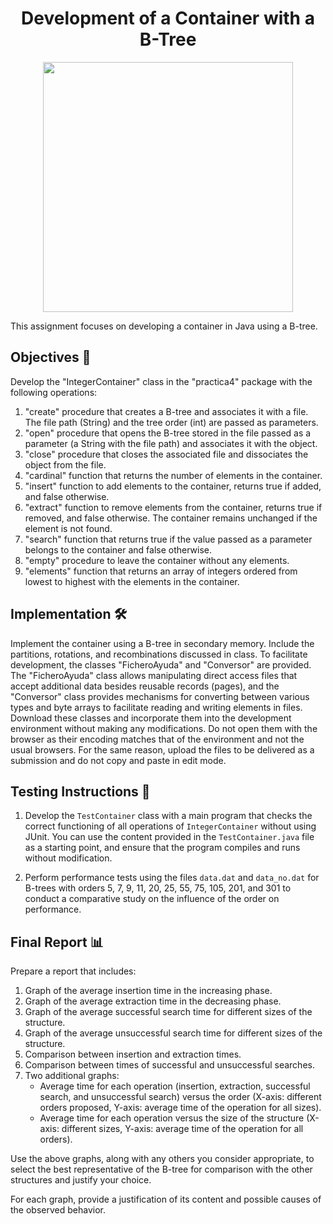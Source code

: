 
<h1 align="center">Development of a Container with a B-Tree</h1>

<p align="center">
  <img width="400px" src="https://github.com/AlejandroDavidArzolaSaavedra/Data-Structures/assets/90756437/4d93cd90-dcb9-48cc-ab25-9650ea0c2dc9"/>
</p>

This assignment focuses on developing a container in Java using a B-tree.

## Objectives 🎯

Develop the "IntegerContainer" class in the "practica4" package with the following operations:

1. "create" procedure that creates a B-tree and associates it with a file. The file path (String) and the tree order (int) are passed as parameters.
2. "open" procedure that opens the B-tree stored in the file passed as a parameter (a String with the file path) and associates it with the object.
3. "close" procedure that closes the associated file and dissociates the object from the file.
4. "cardinal" function that returns the number of elements in the container.
5. "insert" function to add elements to the container, returns true if added, and false otherwise.
6. "extract" function to remove elements from the container, returns true if removed, and false otherwise. The container remains unchanged if the element is not found.
7. "search" function that returns true if the value passed as a parameter belongs to the container and false otherwise.
8. "empty" procedure to leave the container without any elements.
9. "elements" function that returns an array of integers ordered from lowest to highest with the elements in the container.

## Implementation 🛠️

Implement the container using a B-tree in secondary memory. Include the partitions, rotations, and recombinations discussed in class. To facilitate development, the classes "FicheroAyuda" and "Conversor" are provided. The "FicheroAyuda" class allows manipulating direct access files that accept additional data besides reusable records (pages), and the "Conversor" class provides mechanisms for converting between various types and byte arrays to facilitate reading and writing elements in files. Download these classes and incorporate them into the development environment without making any modifications. Do not open them with the browser as their encoding matches that of the environment and not the usual browsers. For the same reason, upload the files to be delivered as a submission and do not copy and paste in edit mode.

## Testing Instructions 🧪

1. Develop the `TestContainer` class with a main program that checks the correct functioning of all operations of `IntegerContainer` without using JUnit. You can use the content provided in the `TestContainer.java` file as a starting point, and ensure that the program compiles and runs without modification.

2. Perform performance tests using the files `data.dat` and `data_no.dat` for B-trees with orders 5, 7, 9, 11, 20, 25, 55, 75, 105, 201, and 301 to conduct a comparative study on the influence of the order on performance.

## Final Report 📊

Prepare a report that includes:

1. Graph of the average insertion time in the increasing phase.
2. Graph of the average extraction time in the decreasing phase.
3. Graph of the average successful search time for different sizes of the structure.
4. Graph of the average unsuccessful search time for different sizes of the structure.
5. Comparison between insertion and extraction times.
6. Comparison between times of successful and unsuccessful searches.
7. Two additional graphs:
   - Average time for each operation (insertion, extraction, successful search, and unsuccessful search) versus the order (X-axis: different orders proposed, Y-axis: average time of the operation for all sizes).
   - Average time for each operation versus the size of the structure (X-axis: different sizes, Y-axis: average time of the operation for all orders).

Use the above graphs, along with any others you consider appropriate, to select the best representative of the B-tree for comparison with the other structures and justify your choice.

For each graph, provide a justification of its content and possible causes of the observed behavior.
